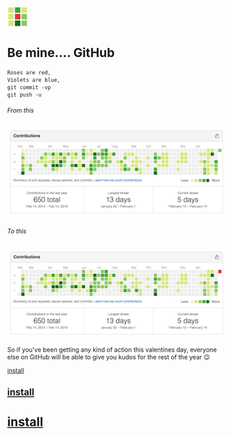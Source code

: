 ![](https://raw.githubusercontent.com/supercrabtree/be-mine/master/be-mine-icon-48.png "#bemine")

# Be mine.... GitHub

`Roses are red,`  
`Violets are blue,`  
`git commit -vp`  
`git push -u`

###### From this

![](https://raw.githubusercontent.com/supercrabtree/be-mine/master/contributions-plain.gif "#nofun")

###### To this
![](https://raw.githubusercontent.com/supercrabtree/be-mine/master/contributions-red.gif "#ohyeah")

So if you've been getting any kind of action this valentines day, everyone else on GitHub will be able to give you kudos for the rest of the year 😉

[install](https://chrome.google.com/webstore/detail/be-mine/pomjblnaaoafmdakgmdefaeigmgjljel "do it!")
## [install](https://chrome.google.com/webstore/detail/be-mine/pomjblnaaoafmdakgmdefaeigmgjljel "do it!")
# [install](https://chrome.google.com/webstore/detail/be-mine/pomjblnaaoafmdakgmdefaeigmgjljel "do it!")
